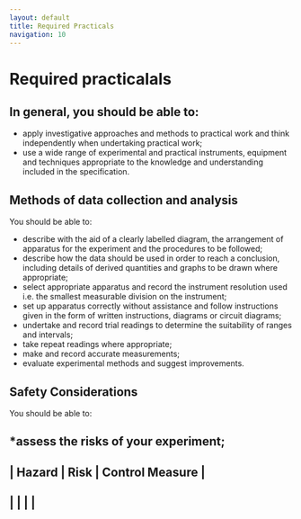 ```yaml
---
layout: default
title: Required Practicals
navigation: 10
---
```


# Required practicalals
## In general, you should be able to:

* apply investigative approaches and methods to practical work and think independently when undertaking practical work;
* use a wide range 
of experimental and practical instruments, equipment and techniques appropriate to the knowledge and understanding included in the specification.
## Methods of data collection and analysis
You should be able to:
* describe with the aid of a clearly labelled diagram, the arrangement of apparatus for the experiment and the procedures to be followed;
* describe how the data should be used in order to reach a conclusion, including details of derived quantities and graphs to be drawn where appropriate;
* select appropriate apparatus and record the instrument resolution used i.e. the smallest measurable division on the instrument;
* set up apparatus correctly without assistance and follow instructions given in the form of written instructions, diagrams or circuit diagrams;
* undertake and record trial readings to determine the suitability of ranges and intervals;
* take repeat readings where appropriate;
* make and record accurate measurements;
* evaluate experimental methods and suggest improvements.

## Safety Considerations

You should be able to:

*assess the risks of your experiment; 
---
| Hazard | Risk | Control Measure |
---
|  |  |  |
---
